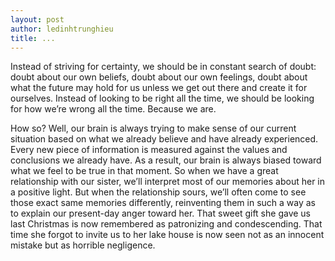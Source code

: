 ```yaml
---
layout: post
author: ledinhtrunghieu
title: ...
---
```


Instead of striving for certainty, we should be in constant search of doubt: doubt about our own
beliefs, doubt about our own feelings, doubt about what the future may hold for us unless we get out
there and create it for ourselves. Instead of looking to be right all the time, we should be looking for
how we’re wrong all the time. Because we are.

How so? Well, our brain is always trying to make sense of our current situation based on what we
already believe and have already experienced. Every new piece of information is measured against
the values and conclusions we already have. As a result, our brain is always biased toward what we
feel to be true in that moment. So when we have a great relationship with our sister, we’ll interpret
most of our memories about her in a positive light. But when the relationship sours, we’ll often come
to see those exact same memories differently, reinventing them in such a way as to explain our
present-day anger toward her. That sweet gift she gave us last Christmas is now remembered as
patronizing and condescending. That time she forgot to invite us to her lake house is now seen not as
an innocent mistake but as horrible negligence.



